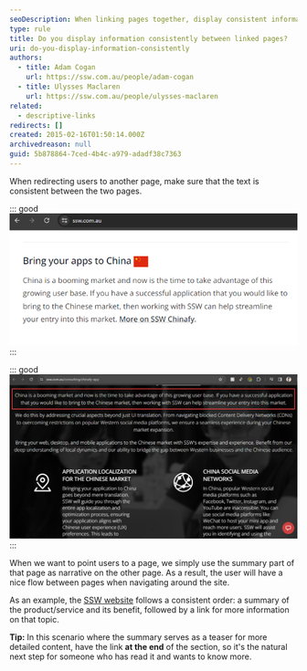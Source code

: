 ```yaml
---
seoDescription: When linking pages together, display consistent information to provide a seamless user experience and enhance site navigation.
type: rule
title: Do you display information consistently between linked pages?
uri: do-you-display-information-consistently
authors:
  - title: Adam Cogan
    url: https://ssw.com.au/people/adam-cogan
  - title: Ulysses Maclaren
    url: https://ssw.com.au/people/ulysses-maclaren
related:
  - descriptive-links
redirects: []
created: 2015-02-16T01:50:14.000Z
archivedreason: null
guid: 5b878864-7ced-4b4c-a979-adadf38c7363
---
```


When redirecting users to another page, make sure that the text is consistent between the two pages.

<!--endintro-->

::: good
![Figure: Good example - The text is taken from where the "More on SSW Chinafy" link at the end goes](homepage-with-link-to-chinafy.png)
:::

::: good
![Figure: Good example - You can see the text again here, at the link's destination](chinafy-page.png)
:::

When we want to point users to a page, we simply use the summary part of that page as narrative on the other page. As a result, the user will have a nice flow between pages when navigating around the site.

As an example, the [SSW website](https://ssw.com.au) follows a consistent order: a summary of the product/service and its benefit, followed by a link for more information on that topic.

**Tip:** In this scenario where the summary serves as a teaser for more detailed content, have the link **at the end** of the section, so it's the natural next step for someone who has read it and wants to know more.
